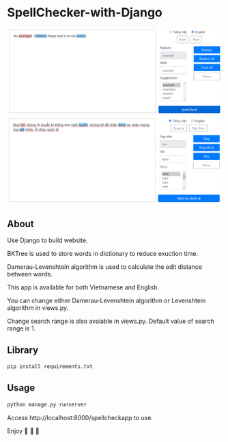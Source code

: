 # SpellChecker-with-Django
<img src="/image/en_pic.png"> 

<img src="/image/vn_pic.png">

## About
Use Django to build website.

BKTree is used to store words in dictionary to reduce exuction time.

Damerau-Levenshtein algorithm is used to calculate the edit distance between words.

This app is available for both Vietnamese and English.

You can change either Damerau-Levenshtein algorithm or Levenshtein algorithm in views.py.

Change search range is also avaiable in views.py. Default value of search range is 1.

## Library

```sh
pip install requirements.txt
```

## Usage

```sh
python manage.py runserver
```

Access http://localhost:8000/spellcheckapp to use.

Enjoy :pray: :pray: :pray:
